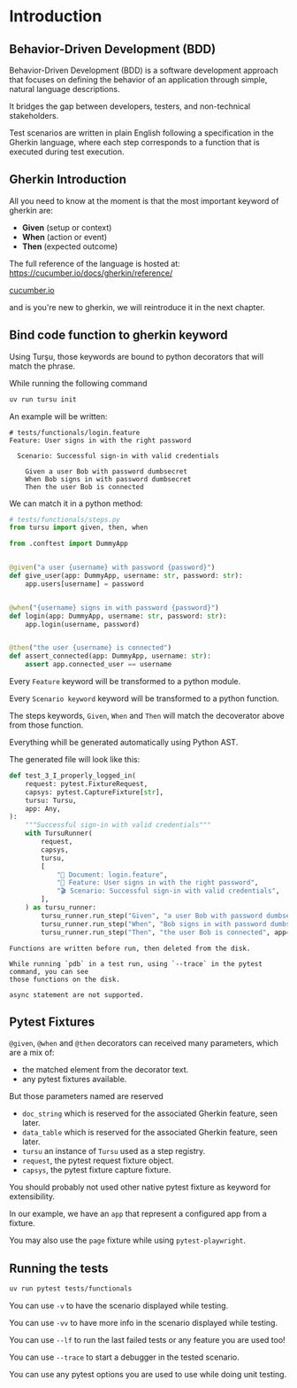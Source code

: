 # Introduction

## Behavior-Driven Development (BDD)

Behavior-Driven Development (BDD) is a software development approach
that focuses on defining the behavior of an application through simple,
natural language descriptions.

It bridges the gap between developers, testers, and non-technical stakeholders.

Test scenarios are written in plain English following a specification in
the Gherkin language, where each step corresponds to a function that is executed
during test execution.

## Gherkin Introduction

All you need to know at the moment is that the most important keyword
of gherkin are:

- **Given** (setup or context)
- **When** (action or event)
- **Then** (expected outcome)

The full reference of the language is hosted at: https://cucumber.io/docs/gherkin/reference/

[cucumber.io](https://cucumber.io/docs/gherkin/reference/)

and is you're new to gherkin, we will reintroduce it in the next chapter.

## Bind code function to gherkin keyword

Using Turşu, those keywords are bound to python decorators that will match the phrase.

While running the following command

```bash
uv run tursu init
```

An example will be written:

```gherkin
# tests/functionals/login.feature
Feature: User signs in with the right password

  Scenario: Successful sign-in with valid credentials

    Given a user Bob with password dumbsecret
    When Bob signs in with password dumbsecret
    Then the user Bob is connected
```

We can match it in a python method:

```python
# tests/functionals/steps.py
from tursu import given, then, when

from .conftest import DummyApp


@given("a user {username} with password {password}")
def give_user(app: DummyApp, username: str, password: str):
    app.users[username] = password


@when("{username} signs in with password {password}")
def login(app: DummyApp, username: str, password: str):
    app.login(username, password)


@then("the user {username} is connected")
def assert_connected(app: DummyApp, username: str):
    assert app.connected_user == username
```

Every `Feature` keyword will be transformed to a python module.

Every `Scenario keyword` keyword will be transformed to a python function.

The steps keywords, `Given`, `When` and `Then` will match the decoverator above
from those function.

Everything whill be generated automatically using Python AST.

The generated file will look like this:

```python
def test_3_I_properly_logged_in(
    request: pytest.FixtureRequest,
    capsys: pytest.CaptureFixture[str],
    tursu: Tursu,
    app: Any,
):
    """Successful sign-in with valid credentials"""
    with TursuRunner(
        request,
        capsys,
        tursu,
        [
            "📄 Document: login.feature",
            "🥒 Feature: User signs in with the right password",
            "🎬 Scenario: Successful sign-in with valid credentials",
        ],
    ) as tursu_runner:
        tursu_runner.run_step("Given", "a user Bob with password dumbsecret", app=app)
        tursu_runner.run_step("When", "Bob signs in with password dumbsecret", app=app)
        tursu_runner.run_step("Then", "the user Bob is connected", app=app)
```

```{note}
Functions are written before run, then deleted from the disk.

While running `pdb` in a test run, using `--trace` in the pytest command, you can see
those functions on the disk.

async statement are not supported.
```

## Pytest Fixtures

`@given`, `@when` and `@then` decorators can received many parameters,
which are a mix of:

- the matched element from the decorator text.
- any pytest fixtures available.

But those parameters named are reserved

- `doc_string` which is reserved for the associated Gherkin feature, seen later.
- `data_table` which is reserved for the associated Gherkin feature, seen later.
- `tursu` an instance of `Tursu` used as a step registry.
- `request`, the pytest request fixture object.
- `capsys`, the pytest fixture capture fixture.

You should probably not used other native pytest fixture as keyword for extensibility.

In our example, we have an `app` that represent a configured app from a fixture.

You may also use the `page` fixture while using `pytest-playwright`.

## Running the tests

```bash
uv run pytest tests/functionals
```

You can use `-v` to have the scenario displayed while testing.

You can use `-vv` to have more info in the scenario displayed while testing.

You can use `--lf` to run the last failed tests or any feature you are used too!

You can use `--trace` to start a debugger in the tested scenario.

You can use any pytest options you are used to use while doing unit testing.
